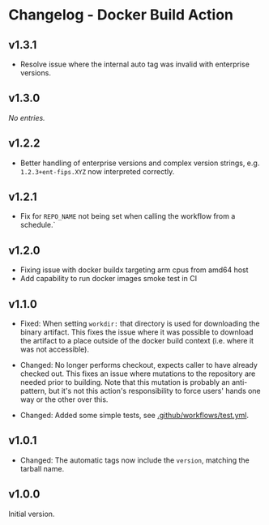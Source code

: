 # Changelog - Docker Build Action

## v1.3.1

- Resolve issue where the internal auto tag was invalid with enterprise
  versions.

## v1.3.0

_No entries._

## v1.2.2

- Better handling of enterprise versions and complex version strings, e.g.
  `1.2.3+ent-fips.XYZ` now interpreted correctly.

## v1.2.1

- Fix for `REPO_NAME` not being set when calling the workflow from a schedule.`

## v1.2.0

- Fixing issue with docker buildx targeting arm cpus from amd64 host
- Add capability to run docker images smoke test in CI

## v1.1.0

- Fixed: When setting `workdir:` that directory is used for downloading the binary
  artifact. This fixes the issue where it was possible to download the artifact
  to a place outside of the docker build context (i.e. where it was not accessible).

- Changed: No longer performs checkout, expects caller to have already checked out.
  This fixes an issue where mutations to the repository are needed prior to
  building. Note that this mutation is probably an anti-pattern, but it's not this
  action's responsibility to force users' hands one way or the other over this.

- Changed: Added some simple tests, see [.github/workflows/test.yml](tree/.github/workflows/test.yml).

## v1.0.1

- Changed: The automatic tags now include the `version`, matching the tarball name.

## v1.0.0

Initial version.
